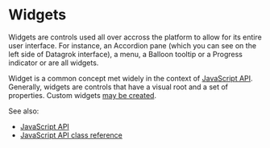 <!-- TITLE: Widgets -->
<!-- SUBTITLE: -->

# Widgets

Widgets are controls used all over accross the platform to allow for its entire user interface. For instance, an Accordion pane (which you can see on the left side of Datagrok interface), a menu, a Balloon tooltip or a Progress indicator or are all widgets.

Widget is a common concept met widely in the context of [JavaScript API](https://datagrok.ai/help/develop/js-api). Generally, widgets are controls that have a visual root and a set of properties. Custom widgets [may be created](https://github.com/datagrok-ai/public/tree/master/packages/Widgets).

See also:

  * [JavaScript API](https://datagrok.ai/help/develop/js-api)
  * [JavaScript API class reference](https://datagrok.ai/js-api/)